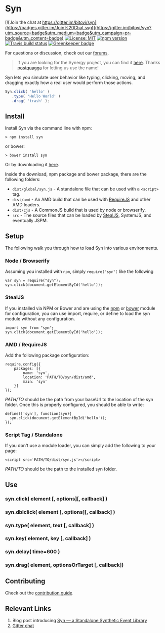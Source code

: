 # Syn

[![Join the chat at https://gitter.im/bitovi/syn](https://badges.gitter.im/Join%20Chat.svg)](https://gitter.im/bitovi/syn?utm_source=badge&utm_medium=badge&utm_campaign=pr-badge&utm_content=badge)
[![License: MIT](https://img.shields.io/badge/license-MIT-blue.svg)](https://github.com/bitovi/syn/blob/master/LICENSE.md)
[![npm version](https://badge.fury.io/js/syn.svg)](https://www.npmjs.com/package/syn)
[![Travis build status](https://travis-ci.org/bitovi/syn.svg?branch=master)](https://travis-ci.org/bitovi/syn)
[![Greenkeeper badge](https://badges.greenkeeper.io/bitovi/syn.svg)](https://greenkeeper.io/)

For questions or discussion, check out our [forums](https://forums.donejs.com/c/testing).

> If you are looking for the Synergy project, you can find it [here](https://www.npmjs.com/~postquagga). Thanks
> [postquagga](https://www.npmjs.com/~postquagga) for letting us use the name!

Syn lets you simulate user behavior like typing, clicking, moving, and
dragging exactly how a real user would perform those actions.

```js
Syn.click( 'hello' )
   .type( 'Hello World' )
   .drag( 'trash' );
```

## Install

Install Syn via the command line with npm:

    > npm install syn

or bower:

    > bower install syn

Or by downloading it [here](https://github.com/bitovi/syn/archive/v0.2.0.zip).

Inside the download, npm package and bower package, there are the following folders:

 - `dist/global/syn.js` - A standalone file that can be used with a `<script>` tag.
 - `dist/amd` - An AMD build that can be used with [RequireJS](http://requirejs.org) and other AMD loaders.
 - `dist/cjs` - A CommonJS build that is used by node or browserify.
 - `src` - The source files that can be loaded by [StealJS](http://stealjs.com), SystemJS, and eventually JSPM.

## Setup

The following walk you through how to load Syn into various environments.

### Node / Browserify

Assuming you installed with `npm`, simply `require("syn")` like the following:

    var syn = require("syn");
    syn.click(document.getElementById('hello'));

### StealJS

If you installed via NPM or Bower and are using the [npm](http://stealjs.com/docs/npm.html)
or [bower](http://stealjs.com/docs/bower.html) module for configuration,
you can use import, require, or define to load the syn module without any configuration.

    import syn from "syn";
    syn.click(document.getElementById('hello'));

### AMD / RequireJS

Add the following package configuration:

    require.config({
        packages: [{
            name: 'syn',
            location: 'PATH/TO/syn/dist/amd',
            main: 'syn'
        }]
    });

_PATH/TO_ should be the path from your baseUrl to the location of the syn folder.  Once this is
properly configured, you should be able to write:

    define(['syn'], function(syn){
      syn.click(document.getElementById('hello'));
    });

### Script Tag / Standalone

If you don't use a module loader, you can simply add the following to your page:

    <script src='PATH/TO/dist/syn.js'></script>

_PATH/TO_ should be the path to the installed syn folder.

## Use




### syn.click( element [, options][, callback] )

### syn.dblclick( element [, options][, callback] )

### syn.type( element, text [, callback] )

### syn.key( element, key [, callback] )

### syn.delay( time=600 )

### syn.drag( element, optionsOrTarget [, callback])



## Contributing

Check out the [contribution guide](CONTRIBUTING.md).

## Relevant Links

1. Blog post introducing [Syn — a Standalone Synthetic Event Library](https://www.bitovi.com/blog/syn-a-standalone-synthetic-event-library)
2. [Gitter chat](https://gitter.im/bitovi/syn)
